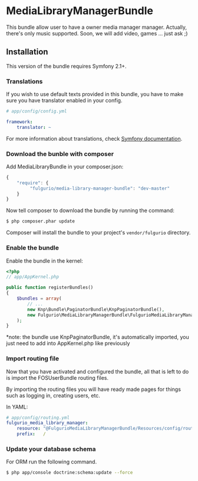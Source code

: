 MediaLibraryManagerBundle
=========================

This bundle allow user to have a owner media manager manager. 
Actually, there's only music supported. Soon, we will add video, games ... just ask ;)

Installation
------------

This version of the bundle requires Symfony 2.1+.

### Translations

If you wish to use default texts provided in this bundle, you have to make
sure you have translator enabled in your config.

``` yaml
# app/config/config.yml

framework:
    translator: ~
```

For more information about translations, check [Symfony documentation](http://symfony.com/doc/current/book/translation.html).

### Download the bunble with composer

Add MediaLibraryBundle in your composer.json:

```js
{
    "require": {
         "fulgurio/media-library-manager-bundle": "dev-master"
    }
}
```

Now tell composer to download the bundle by running the command:

``` bash
$ php composer.phar update
```

Composer will install the bundle to your project's `vendor/fulgurio` directory.

### Enable the bundle

Enable the bundle in the kernel:

``` php
<?php
// app/AppKernel.php

public function registerBundles()
{
    $bundles = array(
        // ...
        new Knp\Bundle\PaginatorBundle\KnpPaginatorBundle(),
        new Fulgurio\MediaLibraryManagerBundle\FulgurioMediaLibraryManagerBundle(),
    );
}
```
*note: the bundle use KnpPaginatorBundle, it's automatically imported, you just need to add into AppKernel.php like previously

### Import routing file

Now that you have activated and configured the bundle, all that is left to do is
import the FOSUserBundle routing files.

By importing the routing files you will have ready made pages for things such as
logging in, creating users, etc.

In YAML:
``` yaml
# app/config/routing.yml
fulgurio_media_library_manager:
    resource: "@FulgurioMediaLibraryManagerBundle/Resources/config/routing.yml"
    prefix:   /
```

### Update your database schema

For ORM run the following command.

``` bash
$ php app/console doctrine:schema:update --force
```
